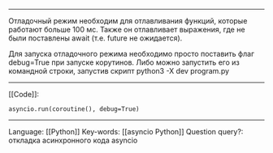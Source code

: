 ___
Отладочный режим необходим для отлавливания функций, которые работают больше 100 мс. Также он отлавливает выражения, где не были поставлены await (т.е. future не ожидается). 

Для запуска отладочного режима необходимо просто поставить флаг debug=True при запуске корутинов. Либо можно запустить его из командной строки, запустив скрипт python3 -X dev program.py
___
[[Code]]:
```
asyncio.run(coroutine(), debug=True)
```
___
Language: [[Python]]
Key-words:  [[asyncio Python]]
Question query?: откладка асинхронного кода asyncio